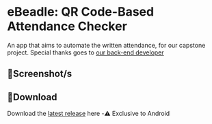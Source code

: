 # **eBeadle: QR Code-Based Attendance Checker**
An app that aims to automate the written attendance, for our capstone project. Special thanks goes to [our back-end developer](https://github.com/douwjyn)

## 📸**Screenshot/s**

## 💾**Download**
Download the [latest release](https://github.com/moonlighthowling616/ionic-capstone/releases) here
-⚠️ Exclusive to Android
